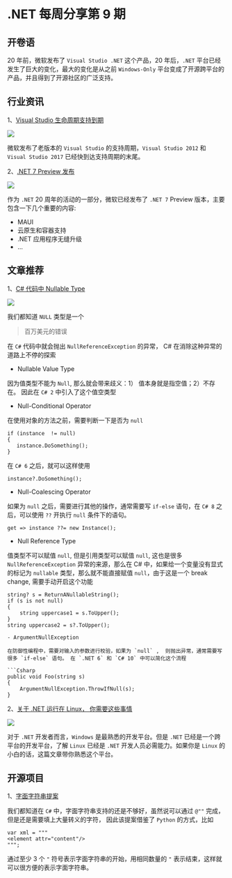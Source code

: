 # .NET 每周分享第 9 期

## 开卷语

20 年前，微软发布了 `Visual Studio .NET` 这个产品，20 年后，`.NET` 平台已经发生了巨大的变化，最大的变化是从之前 `Windows-Only`  平台变成了开源跨平台的产品，并且得到了开源社区的广泛支持。

## 行业资讯

1、[Visual Studio 生命周期支持到期](https://devblogs.microsoft.com/visualstudio/support-ends-for-older-versions-of-visual-studio-feb2022/)

![](https://dotnetweeklypics.blob.core.windows.net/009/vs_2012.jpeg)

微软发布了老版本的 `Visual Studio` 的支持周期，`Visual Studio 2012` 和 `Visual Studio 2017` 已经快到达支持周期的末尾。

2、[.NET 7 Preview 发布](https://devblogs.microsoft.com/dotnet/announcing-net-7-preview-1/)

![](https://dotnetweeklypics.blob.core.windows.net/009/dotnet-7-preview.jpeg)

作为 `.NET` 20 周年的活动的一部分，微软已经发布了 `.NET 7` Preview 版本，主要包含一下几个重要的内容:

- MAUI
- 云原生和容器支持
- .NET 应用程序无缝升级
- ...

## 文章推荐

1、[C# 代码中 Nullable Type](https://csharp.christiannagel.com/2022/02/14/nullable/)

![](https://dotnetweeklypics.blob.core.windows.net/009/nullable.jpeg)

我们都知道 `NULL` 类型是一个
> 百万美元的错误 

在 `C#` 代码中就会抛出 `NullReferenceException` 的异常， C# 在消除这种异常的道路上不停的探索

- Nullable Value Type

因为值类型不能为 `Null`, 那么就会带来歧义：1） 值本身就是指空值；2）不存在。 因此在 `C# 2` 中引入了这个值空类型

- Null-Conditional Operator

在使用对象的方法之前，需要判断一下是否为 `null`

```Csharp
if (instance  != null) 
{
   instance.DoSomething();
}
```
在 `C# 6` 之后，就可以这样使用 

```Csharp
instance?.DoSomething();
```

- Null-Coalescing Operator 

如果为 `null` 之后，需要进行其他的操作，通常需要写 `if-else` 语句，在 `C# 8` 之后，可以使用 `??` 开执行 `null` 条件下的语句。

```Csharp
get => instance ??= new Instance();
```

- Null Reference Type 

值类型不可以赋值 `null`, 但是引用类型可以赋值 `null`, 这也是很多 `NullReferenceException` 异常的来源，那么在 C# 中，如果给一个变量没有显式的标记为 `nullable` 类型，那么就不能直接赋值 `null`，由于这是一个 break change, 需要手动开启这个功能

```Csharp
string? s = ReturnANullableString();
if (s is not null) 
{
    string uppercase1 = s.ToUpper();
}
string uppercase2 = s?.ToUpper();

- ArgumentNullException 

在防御性编程中，需要对输入的参数进行校验，如果为 `null` ,  则抛出异常，通常需要写很多 `if-else` 语句。 在 `.NET 6` 和 `C# 10` 中可以简化这个流程

```Csharp
public void Foo(string s)
{
    ArgumentNullException.ThrowIfNull(s);
}
```

2、[关于 .NET 运行在 Linux， 你需要这些事情](https://dotnetcore.show/episode-92-a-few-things-i-wish-i-knew-before-writing-net-on-linux/)

![](https://dotnetweeklypics.blob.core.windows.net/009/linux.svg)

对于 `.NET` 开发者而言，`Windows` 是最熟悉的开发平台。但是 `.NET` 已经是一个跨平台的开发平台，了解 `Linux` 已经是 `.NET` 开发人员必需能力。如果你是 `Linux` 的小白的话，这篇文章带你熟悉这个平台。

## 开源项目

1、[字面字符串提案](https://github.com/dotnet/csharplang/blob/main/proposals/raw-string-literal.md)

我们都知道在 `C#` 中，字面字符串支持的还是不够好，虽然说可以通过 `@""` 完成，但是还是需要填上大量转义的字符， 因此该提案借鉴了 `Python` 的方式，比如

```Csharp
var xml = """
<element attr="content"/>
""";
```

通过至少 3 个 `"` 符号表示字面字符串的开始，用相同数量的 `"` 表示结束，这样就可以很方便的表示字面字符串。